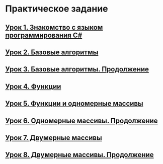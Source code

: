 # **Практическое задание**

## [**Урок 1. Знакомство с языком программирования С#**](https://github.com/egorbos-geekbrains/knowing-language/tree/main/Lesson%201)

## [**Урок 2. Базовые алгоритмы**](https://github.com/egorbos-geekbrains/knowing-language/tree/main/Lesson%202)

## [**Урок 3. Базовые алгоритмы. Продолжение**](https://github.com/egorbos-geekbrains/knowing-language/tree/main/Lesson%203)

## [**Урок 4. Функции**](https://github.com/egorbos-geekbrains/knowing-language/tree/main/Lesson%204)

## [**Урок 5. Функции и одномерные массивы**](https://github.com/egorbos-geekbrains/knowing-language/tree/main/Lesson%205)

## [**Урок 6. Одномерные массивы. Продолжение**](https://github.com/egorbos-geekbrains/knowing-language/tree/main/Lesson%206)

## [**Урок 7. Двумерные массивы**](https://github.com/egorbos-geekbrains/knowing-language/tree/main/Lesson%207)

## [**Урок 8. Двумерные массивы. Продолжение**](https://github.com/egorbos-geekbrains/knowing-language/tree/main/Lesson%208)